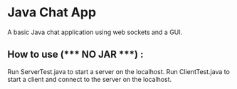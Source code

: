 # Java Chat App

A basic Java chat application using web sockets and a GUI.

## How to use (*** NO JAR ***) :

Run ServerTest.java to start a server on the localhost.
Run ClientTest.java to start a client and connect to the server on the localhost.
